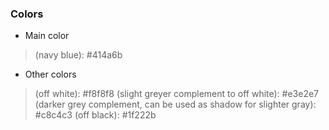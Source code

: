 ### Colors
- Main color 
>(navy blue): #414a6b

- Other colors
> (off white): #f8f8f8
> (slight greyer complement to off white): #e3e2e7
> (darker grey complement, can be used as shadow for slighter gray): #c8c4c3 
> (off black): #1f222b
